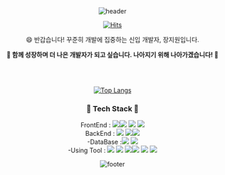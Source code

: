 
<div align="center">
  <img src="https://capsule-render.vercel.app/api?type=wave&color=A9D0F5&height=200&section=header&text=Welcome%20to%20My%20Github&fontColor=FA5882&fontSize=40" alt="header">
  
  <a href="https://hits.seeyoufarm.com"><img src="https://hits.seeyoufarm.com/api/count/incr/badge.svg?url=https%3A%2F%2Fgithub.com%2Fgjbae1212%2Fhit-counter](https://hits.seeyoufarm.com/api/count/incr/badge.svg?url=https%3A%2F%2Fgithub.com%2Fbbooom2%2Fhit-counter)&count_bg=%23F9C8E1&title_bg=%23A9D0F5&icon=&icon_color=D0FCB6&title=hits&edge_flat=false" alt="Hits"></a>

<p> 😄 반갑습니다! 꾸준히 개발에 집중하는 신입 개발자, 장지원입니다.</p>
<strong>🌷 함께 성장하며 더 나은 개발자가 되고 싶습니다. 나아지기 위해 나아가겠습니다! 🌷</strong>

<br/><br/>
 
<a href="https://github.com/anuraghazra/github-readme-stats"><img src="https://github-readme-stats.vercel.app/api/top-langs/?username=bbooom2&layout=compact" alt="Top Langs"></a>

### 🌳 Tech Stack 🌳
FrontEnd : <img src="https://img.shields.io/badge/HTML5-E34F26?style=flat&logo=HTML5&logoColor=white" /><img src="https://img.shields.io/badge/CSS3-1572B6?style=flat&logo=CSS3&logoColor=white" /> <img src="https://img.shields.io/badge/JavaScript-F7DF1E?style=flat&logo=JavaScript&logoColor=white" /> <img src="https://img.shields.io/badge/JQuery-0769AD?style=flat&logo=JQuery&logoColor=white" /><br>
BackEnd : <img src="https://img.shields.io/badge/Java-007396?style=flat&logo=Java&logoColor=white" /> <img src="https://img.shields.io/badge/Spring-6DB33F?style=flat&logo=Spring&logoColor=white" /><img src="https://img.shields.io/badge/JSON-000000?style=flat-square&logo=JSON&logoColor=white"/><br>
-DataBase :<img src="https://img.shields.io/badge/Oracle-F80000?style=flat&logo=Oracle&logoColor=white" /> <img src="https://img.shields.io/badge/MySQL-4479A1?style=flat&logo=MySQL&logoColor=white" /> <br>
-Using Tool :  <img src="https://img.shields.io/badge/VisualStudioCode-007ACC?style=flat-square&logo=VisualStudioCode&logoColor=white"/> <img src="https://img.shields.io/badge/Figma-F24E1E?style=flat&logo=Figma&logoColor=white" /> <img src="https://img.shields.io/badge/Bootstrap-7952B3?style=flat&logo=Bootstrap&logoColor=white" /><img src="https://img.shields.io/badge/Eclipse IDE-2C2255?style=flat-square&logo=Eclipse IDE&logoColor=white"/>  <img src="https://img.shields.io/badge/GitHub-181717?style=flat-square&logo=GitHub&logoColor=white"/>
  <img src="https://img.shields.io/badge/Postman-FF6C37?style=flat-square&logo=Postman&logoColor=white"/>

  <img src="https://capsule-render.vercel.app/api?type=waving&color=A9D0F5&height=200&section=footer" alt="footer">
</div>


